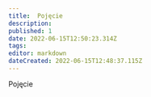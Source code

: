 ```yaml
---
title:  Pojęcie
description: 
published: 1
date: 2022-06-15T12:50:23.314Z
tags: 
editor: markdown
dateCreated: 2022-06-15T12:48:37.115Z
---
```


 Pojęcie
